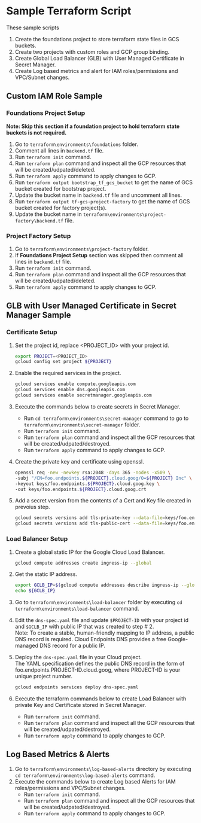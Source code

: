 # Sample Terraform Script

These sample scripts

1. Create the foundations project to store terraform state files in GCS buckets.
2. Create two projects with custom roles and GCP group binding.
3. Create Global Load Balancer (GLB) with User Managed Certificate in Secret Manager.
4. Create Log based metrics and alert for IAM roles/permissions and VPC/Subnet changes.

## Custom IAM Role Sample

### Foundations Project Setup

**Note: Skip this section if a foundation project to hold terraform state buckets is not required.**

1. Go to `terraform\environments\foundations` folder.
2. Comment all lines in `backend.tf` file.
3. Run `terraform init` command.
4. Run `terraform plan` command and inspect all the GCP resources that will be created/udpated/deleted.
5. Run `terraform apply` command to apply changes to GCP.
6. Run `terraform output bootstrap_tf_gcs_bucket` to get the name of GCS bucket created for bootstrap project.
7. Update the bucket name in `backend.tf` file and uncomment all lines.
8. Run `terraform output tf-gcs-project-factory` to get the name of GCS bucket created for factory project(s).
9. Update the bucket name in `terraform\environments\project-factory\backend.tf` file.

### Project Factory Setup

1. Go to `terraform\environments\project-factory` folder.
2. If **Foundations Project Setup** section was skipped then comment all lines in `backend.tf` file.
3. Run `terraform init` command.
4. Run `terraform plan` command and inspect all the GCP resources that will be created/udpated/deleted.
5. Run `terraform apply` command to apply changes to GCP.

## GLB with User Managed Certificate in Secret Manager Sample

### Certificate Setup

1. Set the project id, replace <PROJECT_ID> with your project id.

    ```sh
    export PROJECT=<PROJECT_ID>
    gcloud config set project ${PROJECT}
    ```

2. Enable the required services in the project.

    ```sh
    gcloud services enable compute.googleapis.com
    gcloud services enable dns.googleapis.com
    gcloud services enable secretmanager.googleapis.com
    ```

3. Execute the commands below to create secrets in Secret Manager.
   * Run `cd terraform\environments\secret-manager` command to go to `terraform\environments\secret-manager` folder.
   * Run `terraform init` command.
   * Run `terraform plan` command and inspect all the GCP resources that will be created/udpated/destroyed.
   * Run `terraform apply` command to apply changes to GCP.

4. Create the private key and certificate using openssl.

    ```bash
    openssl req -new -newkey rsa:2048 -days 365 -nodes -x509 \
    -subj "/CN=foo.endpoints.${PROJECT}.cloud.goog/O=${PROJECT} Inc" \
    -keyout keys/foo.endpoints.${PROJECT}.cloud.goog.key \
    -out keys/foo.endpoints.${PROJECT}.cloud.goog.crt
    ```

5. Add a secret version from the contents of a Cert and Key file created in prevoius step.

    ```bash
    gcloud secrets versions add tls-private-key --data-file=keys/foo.endpoints.${PROJECT}.cloud.goog.key
    gcloud secrets versions add tls-public-cert --data-file=keys/foo.endpoints.${PROJECT}.cloud.goog.crt
    ```

### Load Balancer Setup

1. Create a global static IP for the Google Cloud Load Balancer.

    ```sh
    gcloud compute addresses create ingress-ip --global
    ```

2. Get the static IP address.

    ```bash
    export GCLB_IP=$(gcloud compute addresses describe ingress-ip --global --format=json | jq -r '.address')
    echo ${GCLB_IP}
    ```

3. Go to `terraform\environments\load-balancer` folder by executing `cd terraform\environments\load-balancer` command.

4. Edit the `dns-spec.yaml` file and update ```$PROJECT-ID``` with your project id and ```$GCLB_IP``` with public IP that was created to step # 2.  
Note: To create a stable, human-friendly mapping to IP address, a public DNS record is required. Cloud Endpoints DNS provides a free Google-managed DNS record for a public IP.

5. Deploy the ```dns-spec.yaml``` file in your Cloud project.  
    The YAML specification defines the public DNS record in the form of foo.endpoints.PROJECT-ID.cloud.goog, where PROJECT-ID is your unique project number.

    ```sh
    gcloud endpoints services deploy dns-spec.yaml
    ```

6. Execute the terraform commands below to create Load Balancer with private Key and Certificate stored in Secret Manager.
   * Run `terraform init` command.
   * Run `terraform plan` command and inspect all the GCP resources that will be created/udpated/destroyed.
   * Run `terraform apply` command to apply changes to GCP.

## Log Based Metrics & Alerts

1. Go to `terraform\environments\log-based-alerts` directory by executing `cd terraform\environments\log-based-alerts` command.
2. Execute the commands below to create Log based Alerts for IAM roles/permissions and VPC/Subnet changes.
   * Run `terraform init` command.
   * Run `terraform plan` command and inspect all the GCP resources that will be created/udpated/destroyed.
   * Run `terraform apply` command to apply changes to GCP.
